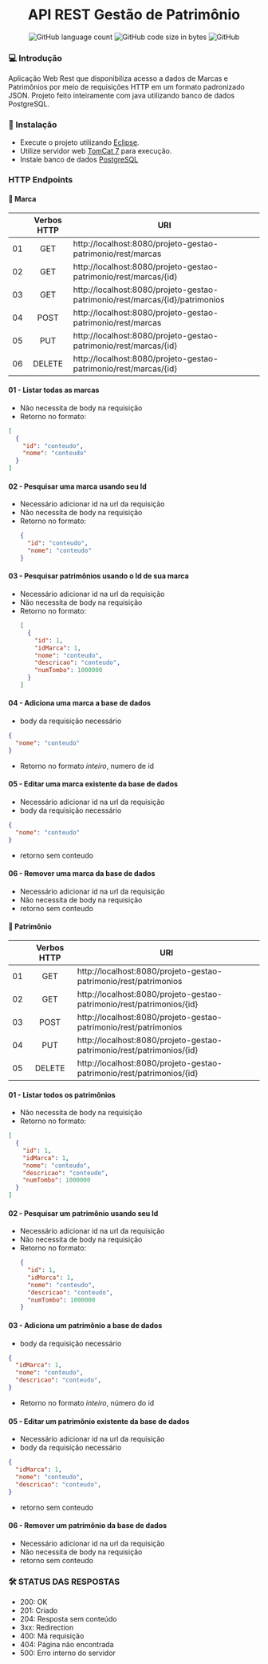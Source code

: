 <h1 align="center">API REST Gestão de Patrimônio</h1>
<p align="center">
<img alt="GitHub language count" src="https://img.shields.io/github/languages/count/hernanbs/gestao-patrimonio-server?style=flat-square" />
<img alt="GitHub code size in bytes" src="https://img.shields.io/github/languages/code-size/hernanbs/gestao-patrimonio-server?color=%232ec73a&style=flat-square" />
<img alt="GitHub" src="https://img.shields.io/github/license/hernanbs/gestao-patrimonio-server?color=%236537f0&style=flat-square" />
</p>

### :computer: Introdução
  Aplicação Web Rest que disponibiliza acesso a dados de Marcas e Patrimônios por meio de requisições HTTP em um formato padronizado JSON.
  Projeto feito inteiramente com java utilizando banco de dados PostgreSQL.
  
### :rocket: Instalação
* Execute o projeto utilizando [Eclipse](https://www.eclipse.org/downloads/packages/release/2020-06/r/eclipse-ide-enterprise-java-developers).
* Utilize servidor web [TomCat 7](https://tomcat.apache.org/download-70.cgi) para execução.
* Instale banco de dados [PostgreSQL](https://www.postgresql.org/download/)

### HTTP Endpoints

#### :pushpin: Marca

|    | Verbos HTTP | URI                                                                          |
|----|:-----------:|------------------------------------------------------------------------------|
| 01 | GET         | http://localhost:8080/projeto-gestao-patrimonio/rest/marcas                  |
| 02 | GET         | http://localhost:8080/projeto-gestao-patrimonio/rest/marcas/{id}             |
| 03 | GET         | http://localhost:8080/projeto-gestao-patrimonio/rest/marcas/{id}/patrimonios |
| 04 | POST        | http://localhost:8080/projeto-gestao-patrimonio/rest/marcas                  |
| 05 | PUT         | http://localhost:8080/projeto-gestao-patrimonio/rest/marcas/{id}             |
| 06 | DELETE      | http://localhost:8080/projeto-gestao-patrimonio/rest/marcas/{id}             |

#### 01 - Listar todas as marcas
 * Não necessita de body na requisição
 * Retorno no formato: 
  ```json
  [
    {
      "id": "conteudo",
      "nome": "conteudo" 
    }
  ]
  ```
#### 02 - Pesquisar uma marca usando seu Id
* Necessário adicionar id na url da requisição
* Não necessita de body na requisição
* Retorno no formato:
  ```json
  {
    "id": "conteudo",
    "nome": "conteudo" 
  }
  ```
#### 03 - Pesquisar patrimônios usando o Id de sua marca
* Necessário adicionar id na url da requisição
* Não necessita de body na requisição
* Retorno no formato:
  ```json
  [
    {
      "id": 1,
      "idMarca": 1,
      "nome": "conteudo",
      "descricao": "conteudo",
      "numTombo": 1000000
    }
  ]
  ```
#### 04 - Adiciona uma marca a base de dados
  * body da requisição necessário
  ```json
  {
    "nome": "conteudo" 
  }
  ```
  * Retorno no formato *inteiro*, numero de id
#### 05 - Editar uma marca existente da base de dados
  * Necessário adicionar id na url da requisição
  * body da requisição necessário
  ```json
  {
    "nome": "conteudo" 
  }
  ```
  * retorno sem conteudo
#### 06 - Remover uma marca da base de dados
* Necessário adicionar id na url da requisição
* Não necessita de body na requisição
* retorno sem conteudo

#### :pushpin: Patrimônio

|    | Verbos HTTP | URI                                                                       |
|----|:-----------:|---------------------------------------------------------------------------|
| 01 | GET         | http://localhost:8080/projeto-gestao-patrimonio/rest/patrimonios          |
| 02 | GET         | http://localhost:8080/projeto-gestao-patrimonio/rest/patrimonios/{id}     |
| 03 | POST        | http://localhost:8080/projeto-gestao-patrimonio/rest/patrimonios          |
| 04 | PUT         | http://localhost:8080/projeto-gestao-patrimonio/rest/patrimonios/{id}     |
| 05 | DELETE      | http://localhost:8080/projeto-gestao-patrimonio/rest/patrimonios/{id}     |

#### 01 - Listar todos os patrimônios
 * Não necessita de body na requisição
 * Retorno no formato: 
  ```json
  [
    {
      "id": 1,
      "idMarca": 1,
      "nome": "conteudo",
      "descricao": "conteudo",
      "numTombo": 1000000
    }
  ]
  ```
#### 02 - Pesquisar um patrimônio usando seu Id
* Necessário adicionar id na url da requisição
* Não necessita de body na requisição
* Retorno no formato:
  ```json
  {
    "id": 1,
    "idMarca": 1,
    "nome": "conteudo",
    "descricao": "conteudo",
    "numTombo": 1000000
  }
  ```
#### 03 - Adiciona um patrimônio a base de dados
  * body da requisição necessário
  ```json
  {
    "idMarca": 1,
    "nome": "conteudo",
    "descricao": "conteudo",
  }
  ```
  * Retorno no formato *inteiro*, número do id
 #### 05 - Editar um patrimônio existente da base de dados
  * Necessário adicionar id na url da requisição
  * body da requisição necessário
  ```json
  {
    "idMarca": 1,
    "nome": "conteudo",
    "descricao": "conteudo",
  }
  ```
  * retorno sem conteudo
#### 06 - Remover um patrimônio da base de dados
* Necessário adicionar id na url da requisição
* Não necessita de body na requisição
* retorno sem conteudo

### :hammer_and_wrench: STATUS DAS RESPOSTAS
* 200: OK
* 201: Criado
* 204: Resposta sem conteúdo
* 3xx: Redirection
* 400: Má requisição
* 404: Página não encontrada
* 500: Erro interno do servidor
